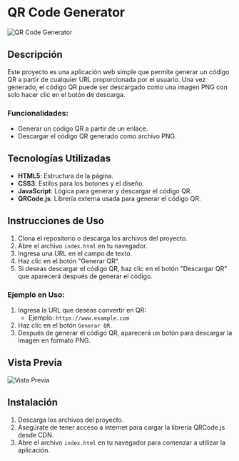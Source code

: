 # QR Code Generator

![QR Code Generator](https://github.com/user-attachments/assets/90051cb6-9930-47c0-8100-021ec195da36)

## Descripción

Este proyecto es una aplicación web simple que permite generar un código QR a partir de cualquier URL proporcionada por el usuario. Una vez generado, el código QR puede ser descargado como una imagen PNG con solo hacer clic en el botón de descarga.

### Funcionalidades:
- Generar un código QR a partir de un enlace.
- Descargar el código QR generado como archivo PNG.

## Tecnologías Utilizadas

- **HTML5**: Estructura de la página.
- **CSS3**: Estilos para los botones y el diseño.
- **JavaScript**: Lógica para generar y descargar el código QR.
- **QRCode.js**: Librería externa usada para generar el código QR.

## Instrucciones de Uso

1. Clona el repositorio o descarga los archivos del proyecto.
2. Abre el archivo `index.html` en tu navegador.
3. Ingresa una URL en el campo de texto.
4. Haz clic en el botón "Generar QR".
5. Si deseas descargar el código QR, haz clic en el botón "Descargar QR" que aparecerá después de generar el código.

### Ejemplo en Uso:

1. Ingresa la URL que deseas convertir en QR:
   - Ejemplo: `https://www.example.com`
2. Haz clic en el botón `Generar QR`.
3. Después de generar el código QR, aparecerá un botón para descargar la imagen en formato PNG.

## Vista Previa

![Vista Previa](https://github.com/user-attachments/assets/90051cb6-9930-47c0-8100-021ec195da36)

## Instalación

1. Descarga los archivos del proyecto.
2. Asegúrate de tener acceso a internet para cargar la librería QRCode.js desde CDN.
3. Abre el archivo `index.html` en tu navegador para comenzar a utilizar la aplicación.


